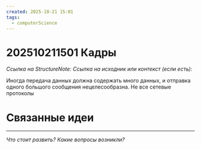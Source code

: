 ```yaml
---
created: 2025-10-21 15:01
tags:
  - computerScience
---
```

# 202510211501 Кадры

*Ссылка на StructureNote:*
*Ссылка на исходник или контекст (если есть):* 

Иногда передача данных должна содержать много данных, и отправка одного большого сообщения нецелесообразна. Не все сетевые протоколы 
# Связанные идеи

---

*Что стоит развить? Какие вопросы возникли?*